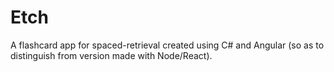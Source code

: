 # Etch
A flashcard app for spaced-retrieval created using C# and Angular (so as to distinguish from version made with Node/React).
